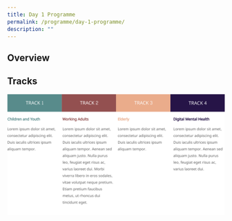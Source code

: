 ```yaml
---
title: Day 1 Programme
permalink: /programme/day-1-programme/
description: ""
---
```

## Overview

## Tracks
![](/images/Tracks.png)